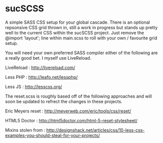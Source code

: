 sucSCSS
======

A simple SASS CSS setup for your global cascade. There is an optional repsonsive CSS grid thrown in, still a work in progress but stands up pretty well to the current CSS within the sucSCSS project. Just remove the @import 'layout'; line within main.scss to roll with your own / favourite grid setup.

You will need your own preferred SASS compiler either of the following are a really good bet.
I myself use LiveReload. 

LiveReload : http://livereload.com/

Less PHP : http://leafo.net/lessphp/

Less JS : http://lesscss.org/

The reset.scss is roughly based off of the following approaches and will soon be updated to refrect the changes in these projects.

Eric Meyers reset : http://meyerweb.com/eric/tools/css/reset/

HTML5 Doctor : http://html5doctor.com/html-5-reset-stylesheet/

Mixins stolen from : http://designshack.net/articles/css/10-less-css-examples-you-should-steal-for-your-projects/

